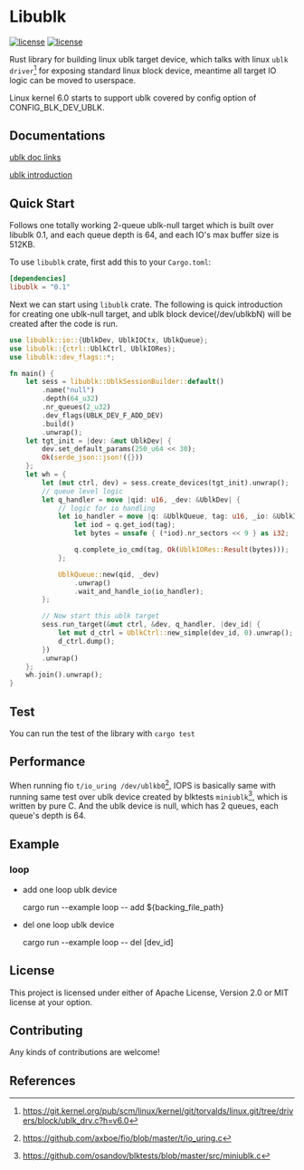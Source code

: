 # Libublk

[![license](https://img.shields.io/badge/License-MIT-blue.svg)](https://github.com/ming1/libublk-rs/blob/master/LICENSE-MIT)
[![license](https://img.shields.io/badge/License-Apache%202.0-blue.svg)](https://github.com/ming1/libublk-rs/blob/master/LICENSE-APACHE)

Rust library for building linux ublk target device, which talks with
linux `ublk driver`[^1] for exposing standard linux block device,
meantime all target IO logic can be moved to userspace.

Linux kernel 6.0 starts to support ublk covered by config option of
CONFIG_BLK_DEV_UBLK.

## Documentations

[ublk doc
links](https://github.com/ming1/ubdsrv/blob/master/doc/external_links.rst)

[ublk
introduction](https://github.com/ming1/ubdsrv/blob/master/doc/ublk_intro.pdf)

## Quick Start

Follows one totally working 2-queue ublk-null target which is built over
libublk 0.1, and each queue depth is 64, and each IO\'s max buffer size
is 512KB.

To use `libublk` crate, first add this to your `Cargo.toml`:

```toml
[dependencies]
libublk = "0.1"
```

Next we can start using `libublk` crate.
The following is quick introduction for creating one ublk-null target,
and ublk block device(/dev/ublkbN) will be created after the code is
run.

``` rust
use libublk::io::{UblkDev, UblkIOCtx, UblkQueue};
use libublk::{ctrl::UblkCtrl, UblkIORes};
use libublk::dev_flags::*;

fn main() {
    let sess = libublk::UblkSessionBuilder::default()
        .name("null")
        .depth(64_u32)
        .nr_queues(2_u32)
        .dev_flags(UBLK_DEV_F_ADD_DEV)
        .build()
        .unwrap();
    let tgt_init = |dev: &mut UblkDev| {
        dev.set_default_params(250_u64 << 30);
        Ok(serde_json::json!({}))
    };
    let wh = {
        let (mut ctrl, dev) = sess.create_devices(tgt_init).unwrap();
        // queue level logic
        let q_handler = move |qid: u16, _dev: &UblkDev| {
            // logic for io handling
            let io_handler = move |q: &UblkQueue, tag: u16, _io: &UblkIOCtx| {
                let iod = q.get_iod(tag);
                let bytes = unsafe { (*iod).nr_sectors << 9 } as i32;

                q.complete_io_cmd(tag, Ok(UblkIORes::Result(bytes)));
            };

            UblkQueue::new(qid, _dev)
                .unwrap()
                .wait_and_handle_io(io_handler);
        };

        // Now start this ublk target
        sess.run_target(&mut ctrl, &dev, q_handler, |dev_id| {
            let mut d_ctrl = UblkCtrl::new_simple(dev_id, 0).unwrap();
            d_ctrl.dump();
        })
        .unwrap()
    };
    wh.join().unwrap();
}
```

## Test

You can run the test of the library with ```cargo test```

## Performance

When running fio `t/io_uring /dev/ublkb0`[^2], IOPS is basically same with
running same test over ublk device created by blktests `miniublk`[^3], which
is written by pure C. And the ublk device is null, which has 2 queues, each
queue's depth is 64.

## Example

### loop

-   add one loop ublk device

    cargo run \--example loop \-- add \${backing_file_path}

-   del one loop ublk device

    cargo run \--example loop \-- del \[dev_id\]

## License

This project is licensed under either of Apache License, Version 2.0 or
MIT license at your option.

## Contributing

Any kinds of contributions are welcome!

## References

[^1]: <https://git.kernel.org/pub/scm/linux/kernel/git/torvalds/linux.git/tree/drivers/block/ublk_drv.c?h=v6.0>
[^2]: <https://github.com/axboe/fio/blob/master/t/io_uring.c>
[^3]: <https://github.com/osandov/blktests/blob/master/src/miniublk.c>
